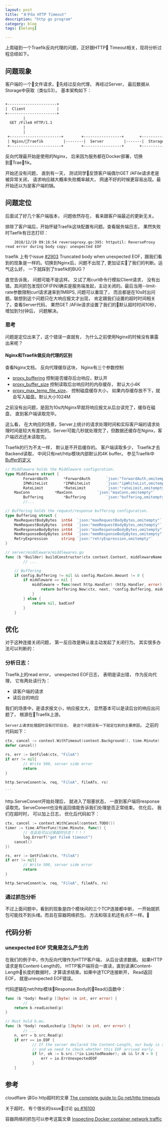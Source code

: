 ```yaml
---
layout: post
title: "关于Go HTTP Timeout"
description: "http go program"
category: blog
tags: [Golang]

---
```


上周碰到一个Traefik反向代理的问题，正好跟HTTP Timeout相关，现将分析过程总结如下。

## 问题现象

客户端的一个文件请求，先经过反向代理， 再经过Server， 最后数据从Storage中获取（类似S3）。 基本架构如下：
~~~txt

+----------------------+
|  Client              |
+----------------------+
        |
  GET /FileA HTTP/1.1
        |
        |
 +-----------------------+        +-----------------+       +-----------------+
 | Nginx/Traefik         |--------|  Server         |-------|  Storage        |
 +-----------------------+        +-----------------+       +-----------------+

~~~

反向代理最开始是使用的Nginx， 后来因为服务都在Docker部署，切换到Traefik。

开始还没有问题， 直到有一天， 测试同学反馈客户端偶尔GET /AFile请求老是被异常关闭， 请求响应越大概率失败概率越大， 网速不好的时候更容易出现。最开始还以为是客户端的锅。


## 问题定位

后面试了好几个客户端版本， 问题依然存在， 看来跟客户端最近的更新无关。

排除了客户端后，开始怀疑Traefik这块配置有问题。查看服务端日志， 果然失败时Taefik有日志打印：

        2018/12/19 09:16:54 reverseproxy.go:395: httputil: ReverseProxy read error during body copy: unexpected EOF

traefik 上有个issue [#2903](https://github.com/containous/traefik/issues/2903) Truncated body when unexpected EOF，跟我们看到的现象是一样的。切换到Nginx后，问题不出现了, 更加证实了我们的判断。运气这么好， 一下就踩到了traefik的BUG？

直觉告诉我， 问题可能不是这样。 又试了用curl命令行模拟Client请求， 没有出错。其间抓包发现EOF(FIN)确实是服务端发起，主动关闭的。最后当用--limit-rate参数限制curl请求速率到1MBPS, 问题可以重现了， 而且都是在10s时出问题。联想到这个问题只在大响应报文才出现， 肯定跟我们设置的超时时间相关了。查看Server代码， 果然GET /AFile请求设置了我们的默认超时时间10秒， 增加到1分钟后， 问题解决。


### 思考

问题是定位出来了，这个错误一直就有， 为什么之前使用Nginx的时候没有暴露出来呢？

#### Nginx和Traefik做反向代理的区别
查看Nginx文档， 反向代理缓存这块， Nginx有三个参数控制
* [proxy_buffering](http://nginx.org/en/docs/http/ngx_http_proxy_module.html#proxy_buffering) 控制是否缓存后台响应，默认开
* [proxy_buffer_size](http://nginx.org/en/docs/http/ngx_http_proxy_module.html#proxy_buffer_size) 控制读取后台响应时的内存缓存， 默认大小4K
* [proxy_max_temp_file_size](http://nginx.org/en/docs/http/ngx_http_proxy_module.html#proxy_max_temp_file_size)， 控制磁盘缓存大小， 如果内存缓存放不下，就会写入磁盘。默认大小1024M

之前没有出问题，是因为10s内Nginx早就将响应报文从后台读完了，缓存在磁盘， 直到客户端读取完毕。

这么看， 在大响应的场景，Server上统计的请求处理时间和实际客户端的请求处理时间是较大有差别的。Server可能几秒就处理完了，但数据还缓存在Nginx，客户端迟迟还未读取完。

Traefik的行为不太一样， 默认是不开启缓存的。 客户端读取多少， Traefik才去Backend读取， 中间只有net/http模块内部默认的4K buffer。  参见Traefik中[Buffer的定义](https://github.com/containous/traefik/blob/fb617044e0221b7f9f0665d4c8adaa3736335cf4/config/middlewares.go#L26)


~~~go
// Middleware holds the Middleware configuration.
type Middleware struct {
        ForwardAuth       *ForwardAuth       `json:"forwardAuth,omitempty"`
        IPWhiteList       *IPWhiteList       `json:"ipWhiteList,omitempty"`
        RateLimit         *RateLimit         `json:"rateLimit,omitempty"`
	MaxConn           *MaxConn           `json:"maxConn,omitempty"`
        Buffering         *Buffering         `json:"buffering,omitempty"`
        //...

// Buffering holds the request/response buffering configuration.
type Buffering struct {
	MaxRequestBodyBytes  int64  `json:"maxRequestBodyBytes,omitempty"`
	MemRequestBodyBytes  int64  `json:"memRequestBodyBytes,omitempty"`
	MaxResponseBodyBytes int64  `json:"maxResponseBodyBytes,omitempty"`
	MemResponseBodyBytes int64  `json:"memResponseBodyBytes,omitempty"`
	RetryExpression      string `json:"retryExpression,omitempty"`
}

// server/middleware/middlewares.go
func (b *Builder) buildConstructor(ctx context.Context, middlewareName string, config config.Middleware) (alice.Constructor, error) {
        // ... 

	// Buffering
	if config.Buffering != nil && config.MaxConn.Amount != 0 {
		if middleware == nil {
			middleware = func(next http.Handler) (http.Handler, error) {
				return buffering.New(ctx, next, *config.Buffering, middlewareName)
			}
		} else {
			return nil, badConf
		}
	}
~~~


## 优化

对于这种连接关闭问题， 第一反应改是确认谁主动发起了关闭行为。
其实很多办法可以判断的：

### 分析日志：
  Traefik上的read error， unexpected EOF日志， 表明是读出错， 作为反向代理， 它有两处读行为：
  * 读客户端的请求
  * 读后台的响应

  我们的场景中，是请求报文小，响应报文大， 显然基本可以是读后台的响应出问题了， 根源在Traefik上游。

  `Server上请求处理超时没有打印日志， 是这个问题没有一下就定位到的主要原因`， 之前的代码如下：
~~~go
ctx, cancel := context.WithTimeout(context.Background(), time.Minute) 
defer cancel()

rs, err := GetFileA(ctx, "FileA")
if err != nil{
        // Write 500, server side error
        return
}

http.ServeConent(w, req, "FileA", fileATs, rs)

```

~~~
 
  http.ServeConent开始处理后， 就进入了阻塞状态， 一直到客户端将response读取完。ServeConent也没有返回值能告诉我们处理是否正常结束。
  优化后， 我们在超时时， 可以加上日志， 优化后代码如下：

~~~go
ctx, cancel := context.WithCancel(context.TODO())
timer := time.AfterFunc(time.Minute, func() {
        // 在此处可以记录超时日志！！！！
        log.Errorf("get FileA timeout")
	cancel()
})

rs, err := GetFileA(ctx, "FileA")
if err != nil{
        // Write 500, server side error
        return
}

http.ServeConent(w, req, "FileA", fileATs, rs)
~~~



### 通过抓包分析

不过上面问题中，看到的现象是四个模块间的三个TCP连接都中断， 一开始就抓包可能找不到头绪。而且在容器网络抓包， 方法和宿主机还有点不一样。


## 代码分析

### unexpected EOF 究竟是怎么产生的

在我们的例子中，作为反向代理作为HTTP客户端， 从后台请求数据。 如果HTTP请求是有Content-Length的， HTTP客户端将会一直读，直到读满Content-Length长度的数据时，才算请求结束。如果中途TCP连接断开， Read返回EOF， 就是unexpected EOF错误。

代码逻辑在net/http模块Response.Body的Read()函数中：
~~~go
func (b *body) Read(p []byte) (n int, err error) {
        // ... 
	return b.readLocked(p)
}

// Must hold b.mu.
func (b *body) readLocked(p []byte) (n int, err error) {
        // ...
	n, err = b.src.Read(p)
	if err == io.EOF {
			// If the server declared the Content-Length, our body is a LimitedReader
			// and we need to check whether this EOF arrived early.
			if lr, ok := b.src.(*io.LimitedReader); ok && lr.N > 0 {
				err = io.ErrUnexpectedEOF
			}
	}
~~~

## 参考

cloudflare 讲Go http超时的文章 [The complete guide to Go net/http timeouts](https://blog.cloudflare.com/the-complete-guide-to-golang-net-http-timeouts/)

关于超时， 有个很长的issue讨论 [go #16100](https://github.com/golang/go/issues/16100)

容器网络的抓包可以参考这篇文章 [Inspecting Docker container network traffic](https://byteplumbing.net/2018/01/inspecting-docker-container-network-traffic/)
